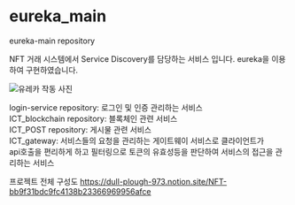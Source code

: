 # eureka_main
eureka-main repository


NFT 거래 시스템에서 Service Discovery를 담당하는 서비스 입니다.
eureka을 이용하여 구현하였습니다.

![유레카 작동 사진](https://user-images.githubusercontent.com/30370933/159384551-7a7524df-87d8-40cb-a790-d66cdad78b7e.png)



login-service repository: 로그인 및 인증 관리하는 서비스   
ICT_blockchain repository: 블록체인 관련 서비스    
ICT_POST repository: 게시물 관련 서비스   
ICT_gateway: 서비스들의 요청을 관리하는 게이트웨이 서비스로 클라이언트가   
  api호출을 편리하게 하고 필터링으로 토큰의 유효성등을 판단하여 서비스의 접근을 관리하는 서비스    


프로젝트 전체 구성도 
https://dull-plough-973.notion.site/NFT-bb9f31bdc9fc4138b23366969956afce
